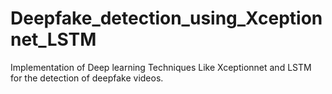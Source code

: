 # Deepfake_detection_using_Xceptionnet_LSTM
Implementation of Deep learning Techniques Like Xceptionnet and LSTM for the detection of deepfake videos.
